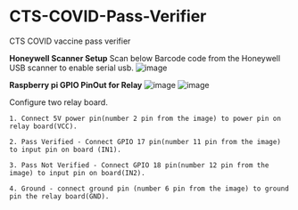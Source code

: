 # CTS-COVID-Pass-Verifier
CTS COVID vaccine pass verifier


**Honeywell Scanner Setup** 
  Scan below Barcode code from the Honeywell USB scanner to enable serial usb.
   ![image](https://user-images.githubusercontent.com/45216584/146660975-41be57b9-7d8a-48f4-a86b-e1d41588aafa.png)

**Raspberry pi GPIO PinOut for Relay** 
  ![image](https://user-images.githubusercontent.com/45216584/146830382-7400a04a-d538-48c2-bada-c808d45a6fa4.png)
  ![image](https://user-images.githubusercontent.com/45216584/146833413-0b6ff967-cd87-40ee-a197-8b1f71b79fd1.png)
  
  Configure two relay board.

    1. Connect 5V power pin(number 2 pin from the image) to power pin on relay board(VCC).

    2. Pass Verified - Connect GPIO 17 pin(number 11 pin from the image) to input pin on board (IN1).

    3. Pass Not Verified - Connect GPIO 18 pin(number 12 pin from the image) to input pin on board(IN2).

    4. Ground - connect ground pin (number 6 pin from the image) to ground pin the relay board(GND).
